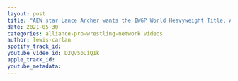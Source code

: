```yaml
---
layout: post
title: "AEW star Lance Archer wants the IWGP World Heavyweight Title; AEW signs Bear Country to a deal"
date: 2021-05-30
categories: alliance-pro-wrestling-network videos
author: lewis-carlan
spotify_track_id: 
youtube_video_id: D2Qv5oUiQ1k
apple_track_id: 
youtube_metadata: 
---
```

